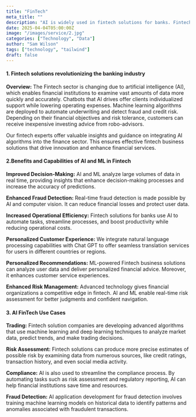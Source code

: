 ```yaml
---
title: "FinTech"
meta_title: ""
description: "AI is widely used in fintech solutions for banks. Fintech services are used for fraud detection, customer service automation, credit scoring, and investment management."
date: 2025-04-04T05:00:00Z
image: "/images/service/2.jpg"
categories: ["Technology", "Data"]
author: "Sam Wilson"
tags: ["technology", "tailwind"]
draft: false
---
```


#### 1. Fintech solutions revolutionizing the banking industry

**Overview:** The Fintech sector is changing due to artificial intelligence (AI), which enables financial institutions to examine vast amounts of data more quickly and accurately. Chatbots that AI drives offer clients individualized support while lowering operating expenses. Machine learning algorithms are deployed to automate underwriting and detect fraud and credit risk. Depending on their financial objectives and risk tolerance, customers can receive inexpensive investing advice from robo-advisors.

Our fintech experts offer valuable insights and guidance on integrating AI algorithms into the finance sector. This ensures effective fintech business solutions that drive innovation and enhance financial services.

#### 2.Benefits and Capabilities of AI and ML in Fintech

**Improved Decision-Making:** AI and ML analyze large volumes of data in real time, providing insights that enhance decision-making processes and increase the accuracy of predictions.

**Enhanced Fraud Detection:** Real-time fraud detection is made possible by AI and computer vision. It can reduce financial losses and protect user data.

**Increased Operational Efficiency:** Fintech solutions for banks use AI to automate tasks, streamline processes, and boost productivity while reducing operational costs.

**Personalized Customer Experience:** We integrate natural language processing capabilities with Chat GPT to offer seamless translation services for users in different countries or regions.

**Personalized Recommendations:** ML-powered Fintech business solutions can analyze user data and deliver personalized financial advice. Moreover, it enhances customer service experiences.

**Enhanced Risk Management:** Advanced technology gives financial organizations a competitive edge in fintech. AI and ML enable real-time risk assessment for better judgments and confident navigation.

#### 3. AI FinTech Use Cases

**Trading:** Fintech solution companies are developing advanced algorithms that use machine learning and deep learning techniques to analyze market data, predict trends, and make trading decisions.

**Risk Assessment:** Fintech solutions can produce more precise estimates of possible risk by examining data from numerous sources, like credit ratings, transaction history, and even social media activity.

**Compliance:** AI is also used to streamline the compliance process. By automating tasks such as risk assessment and regulatory reporting, AI can help financial institutions save time and resources.

**Fraud Detection:** AI application development for fraud detection involves training machine learning models on historical data to identify patterns and anomalies associated with fraudulent transactions.
